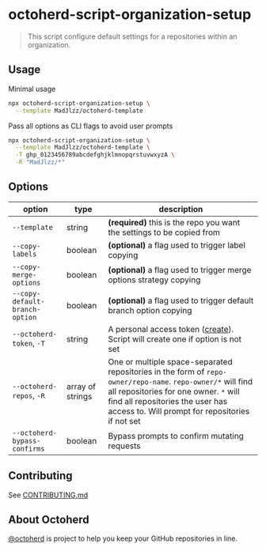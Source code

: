 # octoherd-script-organization-setup

> This script configure default settings for a repositories within an organization.

## Usage

Minimal usage

```bash
npx octoherd-script-organization-setup \
  --template MadJlzz/octoherd-template
```

Pass all options as CLI flags to avoid user prompts

```bash
npx octoherd-script-organization-setup \
  --template MadJlzz/octoherd-template \
  -T ghp_0123456789abcdefghjklmnopqrstuvwxyzA \
  -R "MadJlzz/*" 
```

## Options

| option                         | type             | description                                                                                                                                                                                                                                 |
| ------------------------------ | ---------------- | ------------------------------------------------------------------------------------------------------------------------------------------------------------------------------------------------------------------------------------------- |
| `--template`                   | string           | **(required)** this is the repo you want the settings to be copied from                                                                                                                                                                     |
| `--copy-labels`                | boolean          | **(optional)** a flag used to trigger label copying                                                                                                                                                                                         |
| `--copy-merge-options`         | boolean          | **(optional)** a flag used to trigger merge options strategy copying                                                                                                                                                                        |
| `--copy-default-branch-option` | boolean          | **(optional)** a flag used to trigger default branch option copying                                                                                                                                                                         |
| `--octoherd-token`, `-T`       | string           | A personal access token ([create](https://github.com/settings/tokens/new?scopes=repo)). Script will create one if option is not set                                                                                                         |
| `--octoherd-repos`, `-R`       | array of strings | One or multiple space-separated repositories in the form of `repo-owner/repo-name`. `repo-owner/*` will find all repositories for one owner. `*` will find all repositories the user has access to. Will prompt for repositories if not set |
| `--octoherd-bypass-confirms`   | boolean          | Bypass prompts to confirm mutating requests                                                                                                                                                                                                 |

## Contributing

See [CONTRIBUTING.md](CONTRIBUTING.md)

## About Octoherd

[@octoherd](https://github.com/octoherd/) is project to help you keep your GitHub repositories in line.
